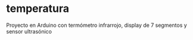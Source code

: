 # temperatura
Proyecto en Arduino con termómetro infrarrojo, display de 7 segmentos y sensor ultrasónico
